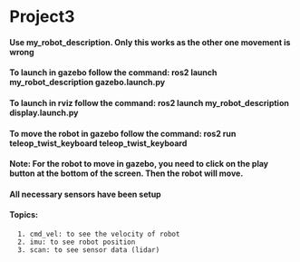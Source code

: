 # Project3
#### Use my_robot_description. Only this works as the other one movement is wrong
#### To launch in gazebo follow the command: ros2 launch my_robot_description gazebo.launch.py
#### To launch in rviz follow the command: ros2 launch my_robot_description display.launch.py
#### To move the robot in gazebo follow the command: ros2 run teleop_twist_keyboard teleop_twist_keyboard
#### Note: For the robot to move in gazebo, you need to click on the play button at the bottom of the screen. Then the robot will move.

#### All necessary sensors have been setup
#### Topics:
      1. cmd_vel: to see the velocity of robot
      2. imu: to see robot position
      3. scan: to see sensor data (lidar)
      
